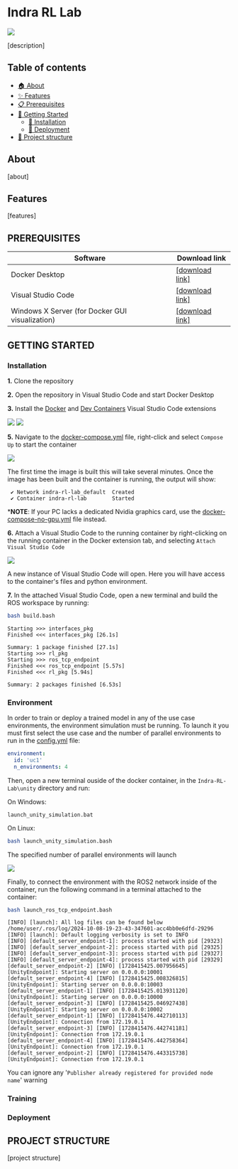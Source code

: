 # Indra RL Lab

![](docs/images/header.png)

[description]

## Table of contents
- [🏠 About](#about)
- [✨ Features](#features)
- [📋 Prerequisites](#prerequisites)
- [📖 Getting Started](#getting-started)
    - [🔧 Installation](#installation)
    - [🚀 Deployment](#deployment)
- [📁 Project structure](#project-structure)

## About
[about]


## Features
[features]


## PREREQUISITES

| Software                                        | Download link                                                      |
|-------------------------------------------------|--------------------------------------------------------------------|
| Docker Desktop                                  | [[download link]](https://www.docker.com/products/docker-desktop/) |
| Visual Studio Code                              | [[download link]](https://code.visualstudio.com/download)          |
| Windows X Server (for Docker GUI visualization) | [[download link]](https://github.com/marchaesen/vcxsrv/releases)   |


## GETTING STARTED

### Installation

**1.** Clone the repository

**2.** Open the repository in Visual Studio Code and start Docker Desktop

**3.** Install the [Docker](https://marketplace.visualstudio.com/items?itemName=ms-azuretools.vscode-docker) and [Dev Containers](https://marketplace.visualstudio.com/items?itemName=ms-vscode-remote.remote-containers) Visual Studio Code extensions

![](docs/images/docker_extension.png)
![](docs/images/dev_containers_extension.png)

**5.** Navigate to the [docker-compose.yml](docker-compose.yml) file, right-click and select `Compose Up` to start the container

![](docs/images/docker_compose_up.png)

The first time the image is built this will take several minutes. Once the image has been built and the container is running, the output will show:

```output
 ✔ Network indra-rl-lab_default  Created
 ✔ Container indra-rl-lab        Started
```

***NOTE**: If your PC lacks a dedicated Nvidia graphics card, use the [docker-compose-no-gpu.yml](docker-compose-no-gpu.yml) file instead.


**6.** Attach a Visual Studio Code to the running container by right-clicking on the running container in the Docker extension tab, and selecting `Attach Visual Studio Code`

![](docs/images/docker_attach_vscode.png)

A new instance of Visual Studio Code will open. Here you will have access to the container's files and python environment.

**7.** In the attached Visual Studio Code, open a new terminal and build the ROS workspace by running:

```bash
bash build.bash
```

```output
Starting >>> interfaces_pkg
Finished <<< interfaces_pkg [26.1s]                      

Summary: 1 package finished [27.1s]
Starting >>> rl_pkg  
Starting >>> ros_tcp_endpoint
Finished <<< ros_tcp_endpoint [5.57s]                                      
Finished <<< rl_pkg [5.94s]          

Summary: 2 packages finished [6.53s]
```

### Environment

In order to train or deploy a trained model in any of the use case environments, the environment simulation must be running. To launch it you must first select the use case and the number of parallel environments to run in the [config.yml](indra-rl-lab/volume/config.yml) file:

```yaml
environment:
  id: 'uc1'
  n_environments: 4
```

Then, open a new terminal ouside of the docker container, in the `Indra-RL-Lab\unity` directory and run:

On Windows:

```shell
launch_unity_simulation.bat
```

On Linux:

```bash
bash launch_unity_simulation.bash
```
The specified number of parallel environments will launch

![](docs/images/launch_unity_simulation.png)

Finally, to connect the environment with the ROS2 network inside of the container, run the following command in a terminal attached to the container:

```bash
bash launch_ros_tcp_endpoint.bash
```

```
[INFO] [launch]: All log files can be found below /home/user/.ros/log/2024-10-08-19-23-43-347601-acc4bb0e6dfd-29296
[INFO] [launch]: Default logging verbosity is set to INFO
[INFO] [default_server_endpoint-1]: process started with pid [29323]
[INFO] [default_server_endpoint-2]: process started with pid [29325]
[INFO] [default_server_endpoint-3]: process started with pid [29327]
[INFO] [default_server_endpoint-4]: process started with pid [29329]
[default_server_endpoint-2] [INFO] [1728415425.007956645] [UnityEndpoint]: Starting server on 0.0.0.0:10001
[default_server_endpoint-4] [INFO] [1728415425.008326815] [UnityEndpoint]: Starting server on 0.0.0.0:10003
[default_server_endpoint-1] [INFO] [1728415425.013931120] [UnityEndpoint]: Starting server on 0.0.0.0:10000
[default_server_endpoint-3] [INFO] [1728415425.046927438] [UnityEndpoint]: Starting server on 0.0.0.0:10002
[default_server_endpoint-1] [INFO] [1728415476.442710113] [UnityEndpoint]: Connection from 172.19.0.1
[default_server_endpoint-3] [INFO] [1728415476.442741181] [UnityEndpoint]: Connection from 172.19.0.1
[default_server_endpoint-4] [INFO] [1728415476.442758364] [UnityEndpoint]: Connection from 172.19.0.1
[default_server_endpoint-2] [INFO] [1728415476.443315738] [UnityEndpoint]: Connection from 172.19.0.1
```

You can ignore any '`Publisher already registered for provided node name`' warning

### Training

### Deployment



## PROJECT STRUCTURE

[project structure]


